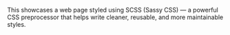 This showcases a web page styled using SCSS (Sassy CSS) — a powerful CSS preprocessor that helps write cleaner, reusable, and more maintainable styles.
